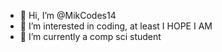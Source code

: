 - 👋 Hi, I’m @MikCodes14
- 👀 I’m interested in coding, at least I HOPE I AM
- 🌱 I’m currently a comp sci student
